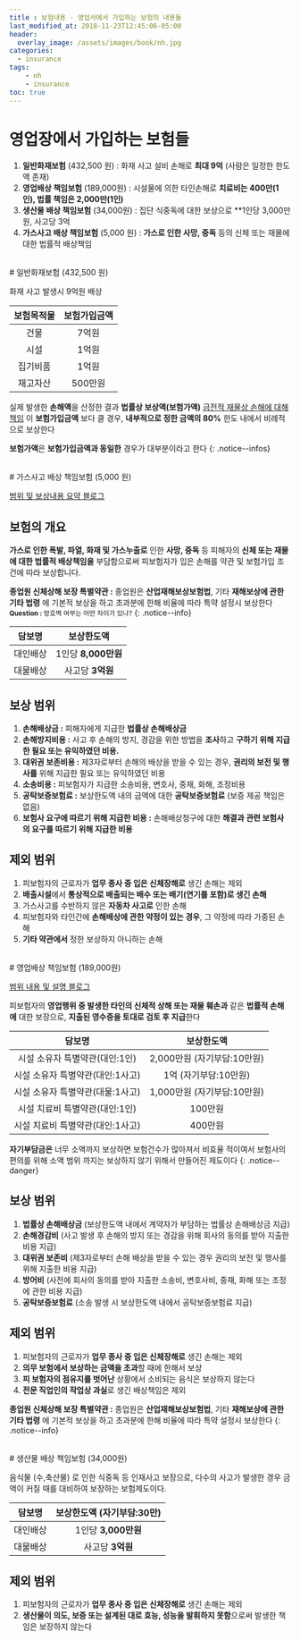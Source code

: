 ```yaml
---
title : 보험내용 - 영업사에서 가입하는 보험의 내용들
last_modified_at: 2018-11-23T12:45:06-05:00
header:
  overlay_image: /assets/images/book/nh.jpg
categories:
  - insurance
tags: 
    - nh
    - insurance
toc: true 
---
```



# 영업장에서 가입하는 보험들

1. **일반화재보험** (432,500 원) : 화재 사고 설비 손해로 **최대 9억** (사람은 일정한 한도액 존재)
2. **영업배상 책임보험** (189,000원) : 시설물에 의한 타인손해로 **치료비는 400만(1인), 법률 책임은 2,000만(1인)**
3. **생산물 배상 책임보험** (34,000원) : 집단 식중독에 대한 보상으로 **1인당 3,000만원, 사고당 3억 
4. **가스사고 배상 책임보험** (5,000 원) : **가스로 인한 사망, 중독** 등의 신체 또는 재물에 대한 법률적 배상책임



<br/>
# 일반화재보험 (432,500 원)

화재 사고 발생시 9억원 배상

| 보험목적물    |  보험가입금액             |
|:-------------:|:-------------------------:|
| 건물          | 7억원                     |
| 시설          | 1억원                     |
| 집기비품      | 1억원                     |
| 재고자산      | 500만원                   |

실제 발생한 **손해액**을 산정한 결과 **법률상 보상액(보험가액)** [금전적 재물상 손해에 대해 책임](http://blog.naver.com/PostView.nhn?blogId=xlotionx&logNo=100107526489&parentCategoryNo=&categoryNo=17&viewDate=&isShowPopularPosts=true&from=search) 이 **보험가입금액** 보다 클 경우, **내부적으로 정한 금액의 80%** 한도 내에서 비례적으로 보상한다

**보험가액**은 **보험가입금액과 동일한** 경우가 대부분이라고 한다
{: .notice--infos}

<br/>
# 가스사고 배상 책임보험 (5,000 원)

[범위 및 보상내용 요약 블로그](http://blog.naver.com/PostView.nhn?blogId=redlunar&logNo=220845711332&categoryNo=69&parentCategoryNo=63&viewDate=&currentPage=1&postListTopCurrentPage=1&from=postView)

## 보험의 개요

**가스로 인한 폭발, 파열, 화재 및 가스누출로** 인한 **사망, 중독** 등 피해자의 **신체 또는 재물에 대한 법률적 배상책임을** 부담함으로써 피보험자가 입은 손해를 약관 및 보험가입 조건에 따라 보상합니다.

**종업원 신체상해 보장 특별약관 :** 종업원은 **산업재해보상보험법**, 기타 **재해보상에 관한 기타 법령** 에 기본적 보상을 하고 초과분에 한해 비율에 따라 특약 설정시 보상한다 <small>**Question :** 방호벽 여부는 어떤 차이가 있나?</small>
{: .notice--info}

| 담보명       | 보상한도액          |
|:------------:|:-------------------:|
| 대인배상     | 1인당 **8,000만원** |
| 대물배상     | 사고당 **3억원**    |

## 보상 범위

1. **손해배상금 :** 피해자에게 지급한 **법률상 손해배상금**
2. **손해방지비용 :** 사고 후 손해의 방지, 경감을 위한 방법을 **조사**하고 **구하기 위해 지급한 필요 또는 유익하였던 비용.**
3. **대위권 보존비용 :** 제3자로부터 손해의 배상을 받을 수 있는 경우, **권리의 보전 및 행사를** 위해 지급한 필요 또는 유익하였던 비용
4. **소송비용 :** 피보험자가 지급한 소송비용, 변호사, 중재, 화해, 조정비용
5. **공탁보증보험료 :** 보상한도액 내의 금액에 대한 **공탁보증보험료** (보증 제공 책임은 없음)
6. **보험사 요구에 따르기 위해 지급한 비용 :** 손해배상청구에 대한 **해결과 관련 보험사의 요구를 따르기 위해 지급한 비용**

## 제외 범위

1. 피보험자의 근로자가 **업무 종사 중 입은 신체장해로** 생긴 손해는 제외
2. **배출시설**에서 **통상적으로 배출되는 배수 또는 배기(연기를 포함)로 생긴 손해**
3. 가스사고를 수반하지 않은 **자동차 사고로** 인한 손해
4. 피보험자와 타인간에 **손해배상에 관한 약정이 있는 경우**, 그 약정에 따라
  가중된 손해
5. **기타 약관에서** 정한 보상하지 아니하는 손해


<br/>
# 영업배상 책임보험 (189,000원)

[범위 내용 및 설명 블로그](https://m.blog.naver.com/PostView.nhn?blogId=153amen&logNo=220527271514&proxyReferer=https%3A%2F%2Fwww.google.com%2F)

피보험자의 **영업행위 중 발생한 타인의 신체적 상해 또는 재물 훼손과** 같은 **법률적 손해에** 대한 보장으로, **지출된 영수증을 토대로 검토 후 지급**한다 

| 담보명                          |  보상한도액    |
|:-------------------------------:|:---------------:|
| 시설 소유자 특별약관(대인:1인)  | 2,000만원 (자기부담:10만원) | 
| 시설 소유자 특별약관(대인:1사고)| 1억       (자기부담:10만원) | 
| 시설 소유자 특별약관(대물:1사고)| 1,000만원 (자기부담:10만원) | 
| 시설 치료비 특별약관(대인:1인)  | 100만원         | 
| 시설 치료비 특별약관(대인:1사고)| 400만원         | 

**자기부담금은** 너무 소액까지 보상하면 보험건수가 많아져서 비효율 적이여서 보험사의 편의를 위해 소액 범위 까지는 보상하지 않기 위해서 만들어진 제도이다
{: .notice--danger}

## 보상 범위

1. **법률상 손해배상금** (보상한도액 내에서 계약자가 부담하는 법률상 손해배상금 지급)
2. **손해경감비** (사고 발생 후 손해의 방지 또는 경감을 위해 회사의 동의를 받아 지출한 비용 지급)
3. **대위권 보존비** (제3자로부터 손해 배상을 받을 수 있는 경우 권리의 보전 및 행사를 위해 지출한 비용 지급)
4. **방어비** (사전에 회사의 동의를 받아 지출한 소송비, 변호사비, 중재, 화해 또는 조정에 관한 비용 지급)
5. **공탁보증보험료** (소송 발생 시 보상한도액 내에서 공탁보증보험료 지급)

## 제외 범위

1. 피보험자의 근로자가 **업무 종사 중 입은 신체장해로** 생긴 손해는 제외
2. **의무 보험에서 보상하는 금액을 초과**할 때에 한해서 보상
3. **피 보험자의 점유지를 벗어난** 상황에서 소비되는 음식은 보상하지 않는다
4. **전문 직업인의 작업상 과실**로 생긴 배상책임은 제외

**종업원 신체상해 보장 특별약관 :** 종업원은 **산업재해보상보험법**, 기타 **재해보상에 관한 기타 법령** 에 기본적 보상을 하고 초과분에 한해 비율에 따라 특약 설정시 보상한다
{: .notice--info}


<br/>
# 생산물 배상 책임보험 (34,000원)

음식물 (수,축산물) 로 인한 식중독 등 인재사고 보장으로, 다수의 사고가 발생한 경우 금액이 커질 때를 대비하여 보장하는 보험제도이다. 

| 담보명       | 보상한도액 (자기부담:30만) |
|:------------:|:--------------------------:|
| 대인배상     | 1인당 **3,000만원**        |
| 대물배상     | 사고당 **3억원**           |

## 제외 범위

1. 피보험자의 근로자가 **업무 종사 중 입은 신체장해로** 생긴 손해는 제외
2. **생산물이 의도, 보증 또는 설계된 대로 효능, 성능을 발휘하지 못함**으로써 발생한 책임은 보장하지 않는다
